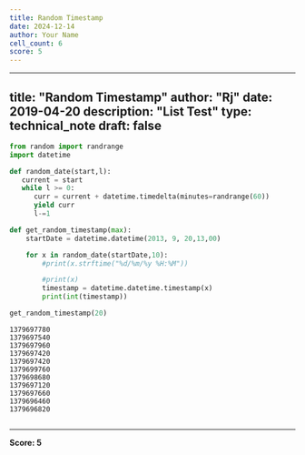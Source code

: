 ```yaml
---
title: Random Timestamp
date: 2024-12-14
author: Your Name
cell_count: 6
score: 5
---
```


---
title: "Random Timestamp"
author: "Rj"
date: 2019-04-20
description: "List Test"
type: technical_note
draft: false
---

```python
from random import randrange
import datetime
```


```python
def random_date(start,l):
   current = start
   while l >= 0:
      curr = current + datetime.timedelta(minutes=randrange(60))
      yield curr
      l-=1
```


```python
def get_random_timestamp(max):
    startDate = datetime.datetime(2013, 9, 20,13,00)

    for x in random_date(startDate,10):
        #print(x.strftime("%d/%m/%y %H:%M"))

        #print(x)
        timestamp = datetime.datetime.timestamp(x)
        print(int(timestamp))
```


```python
get_random_timestamp(20)
```

    1379697780
    1379697540
    1379697960
    1379697420
    1379697420
    1379699760
    1379698680
    1379697120
    1379697660
    1379696460
    1379696820



```python

```


---
**Score: 5**